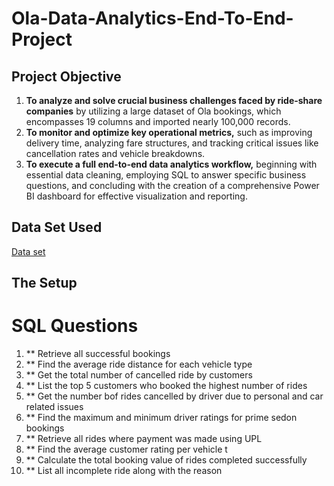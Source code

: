 # Ola-Data-Analytics-End-To-End-Project
## Project Objective
   
1.  **To analyze and solve crucial business challenges faced by ride-share companies** by utilizing a large dataset of Ola bookings, which encompasses 19 columns and imported nearly 100,000 records.
2.  **To monitor and optimize key operational metrics,** such as improving delivery time, analyzing fare structures, and tracking critical issues like cancellation rates and vehicle breakdowns.
3.  **To execute a full end-to-end data analytics workflow,** beginning with essential data cleaning, employing SQL to answer specific business questions, and concluding with the creation of a comprehensive Power BI dashboard for effective visualization and reporting.

## Data Set Used
<a href="https://app.powerbi.com/links/iNNMN3jznq?ctid=eb322777-d3cb-4cf3-8785-b55cf5ec11ce&pbi_source=linkShare">Data set</a>

## The Setup
 
# SQL Questions
 1. ** Retrieve all successful bookings
 2. ** Find the average  ride distance for each vehicle type
 3. ** Get the total number of cancelled ride by customers
 4. ** List the top 5 customers who booked the highest number of rides
 5. ** Get the number bof rides cancelled by driver due to personal and car related issues
 6. ** Find the maximum and minimum driver ratings for prime sedon bookings
 7. ** Retrieve  all rides where payment was made using UPL
 8. ** Find the average customer rating per vehicle t
 9. ** Calculate the total booking value of rides completed successfully
 10. ** List all incomplete ride along with the reason
